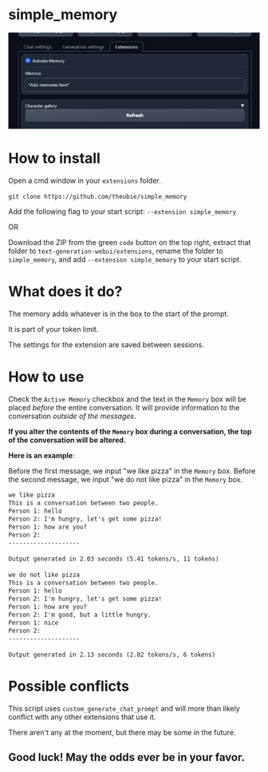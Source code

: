 # simple_memory
![screenshot](images/image.png)

# How to install

Open a cmd window in your `extensions` folder.

`git clone https://github.com/theubie/simple_memory`

Add the following flag to your start script: `--extension simple_memory`

OR

Download the ZIP from the green `code` button on the top right, extract that folder to `text-generation-webui/extensions`, rename the folder to `simple_memory`, and add `--extension simple_memory` to your start script.

# What does it do?

The memory adds whatever is in the box to the start of the prompt.  

It is part of your token limit.  

The settings for the extension are saved between sessions.

# How to use
Check the `Active Memory` checkbox and the text in the `Memory` box will be placed *before* the entire conversation. It will provide information to the conversation *outside of the messages*.

**If you alter the contents of the `Memory` box during a conversation, the top of the conversation will be altered.**

**Here is an example**: 

Before the first message, we input "we like pizza" in the `Memory` box. Before the second message, we input "we do not like pizza" in the `Memory` box.

```
we like pizza
This is a conversation between two people.
Person 1: hello
Person 2: I'm hungry, let's get some pizza!
Person 1: how are you?
Person 2:
--------------------

Output generated in 2.03 seconds (5.41 tokens/s, 11 tokens)

we do not like pizza
This is a conversation between two people.
Person 1: hello
Person 2: I'm hungry, let's get some pizza!
Person 1: how are you?
Person 2: I'm good, but a little hungry.
Person 1: nice
Person 2:
--------------------

Output generated in 2.13 seconds (2.82 tokens/s, 6 tokens)
```
# Possible conflicts
This script uses `custom_generate_chat_prompt` and will more than likely conflict with any other extensions that use it. 

There aren't any at the moment, but there may be some in the future.

 ## Good luck!  May the odds ever be in your favor.
